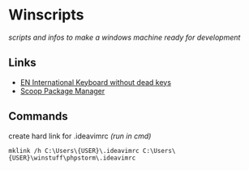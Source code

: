 # Winscripts
*scripts and infos to make a windows machine ready for development*

## Links
* [EN International Keyboard without dead keys](https://github.com/thomasfaingnaert/win-us-intl-altgr/releases/download/v1.0/us-inter.zip)
* [Scoop Package Manager](https://github.com/lukesampson/scoop)

## Commands
create hard link for .ideavimrc *(run in cmd)*

```
mklink /h C:\Users\{USER}\.ideavimrc C:\Users\{USER}\winstuff\phpstorm\.ideavimrc
```